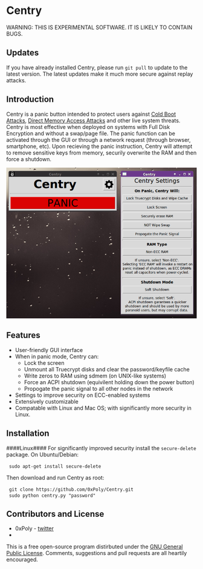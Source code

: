 Centry
======
WARNING: THIS IS EXPERIMENTAL SOFTWARE. IT IS LIKELY TO CONTAIN BUGS. 
## Updates ##
If you have already installed Centry, please run `git pull` to update to the latest version. The latest updates make it much more secure against replay attacks.
## Introduction ##
Centry is a panic button intended to protect users against [Cold Boot Attacks](http://www1.cs.fau.de/filepool/projects/coldboot/fares_coldboot.pdf), [Direct Memory Access Attacks](http://www.breaknenter.org/projects/inception/) and other live system threats. Centry is most effective when deployed on systems with Full Disk Encryption and without a swap/page file. The panic function can be activated through the GUI or through a network request (through browser, smartphone, etc). Upon recieving the panic instruction, Centry will attempt to remove sensitive keys from memory, securily overwrite the RAM and then force a shutdown.

![screenshot](/screenshot.png)
## Features ##
* User-friendly GUI interface
* When in panic mode, Centry can:
  * Lock the screen
  * Unmount all Truecrypt disks and clear the password/keyfile cache
  * Write zeros to RAM using sdmem (on UNIX-like systems)
  * Force an ACPI shutdown (equivilent holding down the power button)
  * Propogate the panic signal to all other nodes in the network
* Settings to improve security on ECC-enabled systems
* Extensively customizable
* Compatable with Linux and Mac OS; with significantly more security in Linux.

## Installation ##
####Linux####
For significantly improved security install the `secure-delete` package. On Ubuntu/Debian:

     sudo apt-get install secure-delete

Then download and run Centry as root:

     git clone https://github.com/0xPoly/Centry.git
     sudo python centry.py "password"

## Contributors and License ##
- 0xPoly - [twitter](https://twitter.com/0xPoly)
- 
This is a free open-source program distirbuted under the [GNU General Public License](/LICENSE). Comments, suggestions and pull requests are all heartily encouraged.
